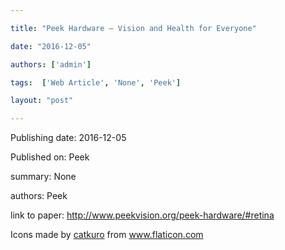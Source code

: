---
title: "Peek Hardware – Vision and Health for Everyone"
date: "2016-12-05"
authors: ['admin']
tags:  ['Web Article', 'None', 'Peek']
layout: "post"
---
Publishing date: 2016-12-05

Published on: Peek

summary: None

authors: Peek

link to paper: http://www.peekvision.org/peek-hardware/#retina

Icons made by <a href="https://www.flaticon.com/free-icon/bookshelves_3576884" title="catkuro">catkuro</a> from <a href="https://www.flaticon.com/" title="Flaticon"> www.flaticon.com</a>